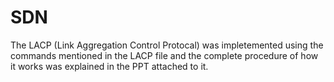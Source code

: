 # SDN

The LACP (Link Aggregation Control Protocal) was impletemented using the commands mentioned in the LACP file and the complete procedure of how it works was explained in the PPT attached to it.
